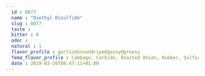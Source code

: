 ```yaml
---
  id : 8077
  name : "Diethyl Disulfide"
  slug : 8077
  taste : 
  bitter : 0
  odor : 
  natural : 1
  flavor_profile : garlic@onion@ripe@gassy@greasy
  fema_flavor_profile : Cabbage, Carbide, Roasted Onion, Rubber, Sulfur
  date : 2019-03-26T08:47:11+01:00
---
```



